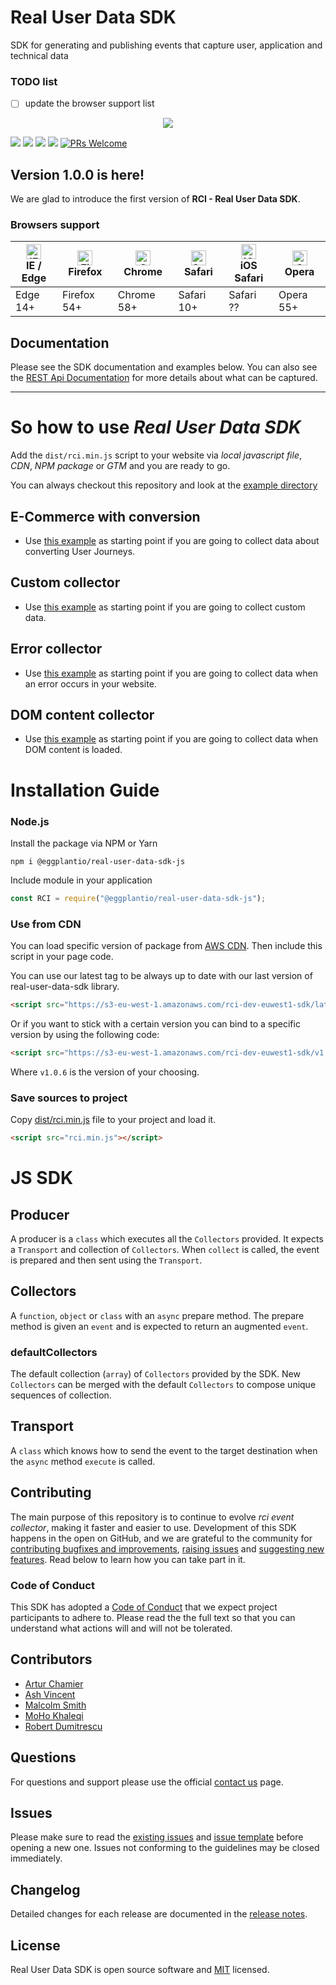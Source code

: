 # Real User Data SDK

SDK for generating and publishing events that capture user, application and technical data

### TODO list

- [ ] update the browser support list

<p align="center"><img src="https://static1.squarespace.com/static/5a123416bce176a964daebe5/t/5aa18123c83025fedf718a51/1554300899717/?format=1500w"></p>

[![](https://flat.badgen.net/npm/v/@eggplantio/real-user-data-sdk-js?icon=npm)](https://www.npmjs.com/package/@eggplantio/real-user-data-sdk-js)
[![](https://flat.badgen.net/bundlephobia/min/@eggplantio/real-user-data-sdk-js?color=cyan)](https://bundlephobia.com/result?p=@eggplantio/real-user-data-sdk-js)
[![](https://flat.badgen.net/bundlephobia/minzip/@eggplantio/real-user-data-sdk-js?color=green)](https://bundlephobia.com/result?p=@eggplantio/real-user-data-sdk-js)
[![](https://flat.badgen.net/badge/license/MIT/blue)](https://opensource.org/licenses/MIT)
[![PRs Welcome](https://img.shields.io/badge/PRs-welcome-green.svg)](https://github.com/TestPlant/real-user-data-sdk-js/pulls)

## Version 1.0.0 is here!

We are glad to introduce the first version of **RCI - Real User Data SDK**.

### Browsers support

| [<img src="https://raw.githubusercontent.com/alrra/browser-logos/master/src/edge/edge_48x48.png" alt="IE / Edge" width="24px" height="24px" />](http://godban.github.io/browsers-support-badges/)</br>IE / Edge | [<img src="https://raw.githubusercontent.com/alrra/browser-logos/master/src/firefox/firefox_48x48.png" alt="Firefox" width="24px" height="24px" />](http://godban.github.io/browsers-support-badges/)</br>Firefox | [<img src="https://raw.githubusercontent.com/alrra/browser-logos/master/src/chrome/chrome_48x48.png" alt="Chrome" width="24px" height="24px" />](http://godban.github.io/browsers-support-badges/)</br>Chrome | [<img src="https://raw.githubusercontent.com/alrra/browser-logos/master/src/safari/safari_48x48.png" alt="Safari" width="24px" height="24px" />](http://godban.github.io/browsers-support-badges/)</br>Safari | [<img src="https://raw.githubusercontent.com/alrra/browser-logos/master/src/safari-ios/safari-ios_48x48.png" alt="iOS Safari" width="24px" height="24px" />](http://godban.github.io/browsers-support-badges/)</br>iOS Safari | [<img src="https://raw.githubusercontent.com/alrra/browser-logos/master/src/opera/opera_48x48.png" alt="Opera" width="24px" height="24px" />](http://godban.github.io/browsers-support-badges/)</br>Opera |
| --------------------------------------------------------------------------------------------------------------------------------------------------------------------------------------------------------------- | ----------------------------------------------------------------------------------------------------------------------------------------------------------------------------------------------------------------- | ------------------------------------------------------------------------------------------------------------------------------------------------------------------------------------------------------------- | ------------------------------------------------------------------------------------------------------------------------------------------------------------------------------------------------------------- | ----------------------------------------------------------------------------------------------------------------------------------------------------------------------------------------------------------------------------- | --------------------------------------------------------------------------------------------------------------------------------------------------------------------------------------------------------- |
| Edge 14+                                                                                                                                                                                                        | Firefox 54+                                                                                                                                                                                                       | Chrome 58+                                                                                                                                                                                                    | Safari 10+                                                                                                                                                                                                    | Safari ??                                                                                                                                                                                                                     | Opera 55+                                                                                                                                                                                                 |

## Documentation

Please see the SDK documentation and examples below. You can also see the [REST Api Documentation](https://docs.real-user-data.eggplant.cloud/open-api/index.html) for more details about what can be captured.

---

# So how to use _Real User Data SDK_

Add the `dist/rci.min.js` script to your website via _local javascript file_, _CDN_, _NPM package_ or _GTM_ and you are ready to go.

You can always checkout this repository and look at the [example directory](examples/)

## E-Commerce with conversion

- Use [this example](examples/Vanilla/Conversion/) as starting point if you are going to collect data about converting User Journeys.

## Custom collector

- Use [this example](examples/Vanilla/CustomCollector/) as starting point if you are going to collect custom data.

## Error collector

- Use [this example](examples/Vanilla/Error/) as starting point if you are going to collect data when an error occurs in your website.

## DOM content collector

- Use [this example](examples/Vanilla/DOMContentLoaded/) as starting point if you are going to collect data when DOM content is loaded.

# Installation Guide

### Node.js

Install the package via NPM or Yarn

```shell
npm i @eggplantio/real-user-data-sdk-js
```

Include module in your application

```javascript
const RCI = require("@eggplantio/real-user-data-sdk-js");
```

### Use from CDN

You can load specific version of package from [AWS CDN](https://aws.amazon.com/cloudfront/).
Then include this script in your page code.

You can use our latest tag to be always up to date with our last version of real-user-data-sdk library.

```html
<script src="https://s3-eu-west-1.amazonaws.com/rci-dev-euwest1-sdk/latest/rci.min.js"></script>
```

Or if you want to stick with a certain version you can bind to a specific version by using the following code:

```html
<script src="https://s3-eu-west-1.amazonaws.com/rci-dev-euwest1-sdk/v1.0.6/rci.min.js"></script>
```

Where `v1.0.6` is the version of your choosing.

### Save sources to project

Copy [dist/rci.min.js](dist/rci.min.js) file to your project and load it.

```html
<script src="rci.min.js"></script>
```

# JS SDK

## Producer

A producer is a `class` which executes all the `Collectors` provided. It expects a `Transport` and collection of `Collectors`. When `collect` is called, the event is prepared and then sent using the `Transport`.

## Collectors

A `function`, `object` or `class` with an `async` prepare method. The prepare method is given an `event` and is expected to return an augmented `event`.

### defaultCollectors

The default collection (`array`) of `Collectors` provided by the SDK. New `Collectors` can be merged with the default `Collectors` to compose unique sequences of collection.

## Transport

A `class` which knows how to send the event to the target destination when the `async` method `execute` is called.

## Contributing

The main purpose of this repository is to continue to evolve _rci event collector_, making it faster and easier to use. Development of this SDK happens in the open on GitHub, and we are grateful to the community for [contributing bugfixes and improvements](TEMPLATE_PULL_REQUEST.md), [raising issues](TEMPLATE_BUG_REPORT.md) and [suggesting new features](TEMPLATE_FEATURE_REQUEST.md). Read below to learn how you can take part in it.

### Code of Conduct

This SDK has adopted a [Code of Conduct](CODE_OF_CONDUCT.md) that we expect project participants to adhere to. Please read the the full text so that you can understand what actions will and will not be tolerated.

## Contributors

- [Artur Chamier](https://github.com/yghern)
- [Ash Vincent](https://github.com/ashvince)
- [Malcolm Smith](https://github.com/MalcolmSmithUK)
- [MoHo Khaleqi](https://github.com/mohokh67)
- [Robert Dumitrescu](https://github.com/robertdumitrescu)

## Questions

For questions and support please use the official [contact us](https://eggplant.io/about/contact-us) page.

## Issues

Please make sure to read the [existing issues](https://github.com/TestPlant/real-user-data-sdk-js/issues) and [issue template](TEMPLATE_BUG_REPORT.md) before opening a new one. Issues not conforming to the guidelines may be closed immediately.

## Changelog

Detailed changes for each release are documented in the [release notes](https://github.com/TestPlant/real-user-data-sdk-js/releases).

## License

Real User Data SDK is open source software and [MIT](LICENCE) licensed.
